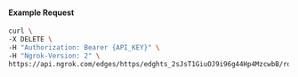 <!-- Code generated for API Clients. DO NOT EDIT. -->

#### Example Request

```bash
curl \
-X DELETE \
-H "Authorization: Bearer {API_KEY}" \
-H "Ngrok-Version: 2" \
https://api.ngrok.com/edges/https/edghts_2sJsT1GiuOJ9i96g44Hp4MzcwbB/routes/edghtsrt_2sJsT0eHtCqlqdRhfsM3xg7dB9N/oauth
```
